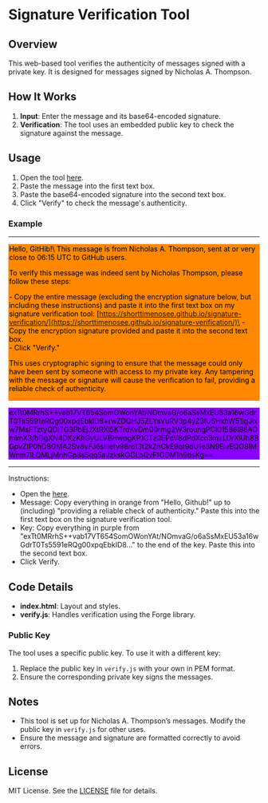 # Signature Verification Tool

## Overview

This web-based tool verifies the authenticity of messages signed with a private key. It is designed for messages signed by Nicholas A. Thompson.

## How It Works

1. **Input**: Enter the message and its base64-encoded signature.
2. **Verification**: The tool uses an embedded public key to check the signature against the message.

## Usage

1. Open the tool [here](https://shorttimenosee.github.io/signature-verification/).
2. Paste the message into the first text box.
3. Paste the base64-encoded signature into the second text box.
4. Click "Verify" to check the message's authenticity.

### Example
<hr />
<div style="color: black; background-color: #f80; padding: 0.1em;">
Hello, GitHib!\
This message is from Nicholas A. Thompson, sent at or very close to 06:15 UTC to GitHub users.
 
To verify this message was indeed sent by Nicholas Thompson, please follow these steps:

\- Copy the entire message (excluding the encryption signature below, but including these instructions) and paste it into the first text box on my signature verification tool: [https://shorttimenosee.github.io/signature-verification/](https://shorttimenosee.github.io/signature-verification/)\
\- Copy the encryption signature provided and paste it into the second text box.\
\- Click "Verify."

This uses cryptographic signing to ensure that the message could only have been sent by someone with access to my private key. Any tampering with the message or signature will cause the verification to fail, providing a reliable check of authenticity.</div>
<div style="color: black; background-color: #80f; padding: 0.1em;">exTt0MRrhS++vab17VT654SomOWonYAt/NOmvaG/o6aSsMxEU53a16wGdrT0Ts5591eRQg00xpqEbkID8+rwZDQHJ5ZLYsVuRV3p4yZ3lUSHxhW51igJlxw7MsFTztyQDITG3PbEjJXtRXl5KTrdKvDm00rmg2W3roungPCI01586I86AOmlmX3/bDgXN4DKzKhGyULVBHwpgKP1CTz0EPcV8dPdXcn3mzLDrXiUh8BGpvZIP0hD8GMA2Sv8vFJ6sIilefy98ro13t2kZhCkE9qt9dU1e3N9ElvEQO8IMWnm7ILQMLjMnhGp8s5qq5aJzkskOCLoQvFfODM1h9bsKg==</div>
<hr />

Instructions:
- Open the [here](https://shorttimenosee.github.io/signature-verification/).
- Message: Copy everything in orange from "Hello, Github!" up to (including) "providing a reliable check of authenticity." Paste this into the first text box on the signature verification tool.
- Key: Copy everything in purple from "exTt0MRrhS++vab17VT654SomOWonYAt/NOmvaG/o6aSsMxEU53a16wGdrT0Ts5591eRQg00xpqEbkID8..." to the end of the key. Paste this into the second text box.
- Click Verify.

## Code Details

- **index.html**: Layout and styles.
- **verify.js**: Handles verification using the Forge library.

### Public Key

The tool uses a specific public key. To use it with a different key:

1. Replace the public key in `verify.js` with your own in PEM format.
2. Ensure the corresponding private key signs the messages.

## Notes

- This tool is set up for Nicholas A. Thompson’s messages. Modify the public key in `verify.js` for other uses.
- Ensure the message and signature are formatted correctly to avoid errors.

## License

MIT License. See the [LICENSE](LICENSE) file for details.
